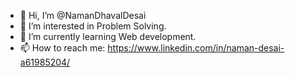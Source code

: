 - 👋 Hi, I’m @NamanDhavalDesai
- 👀 I’m interested in Problem Solving.
- 🌱 I’m currently learning Web development.
- 📫 How to reach me: https://www.linkedin.com/in/naman-desai-a61985204/
